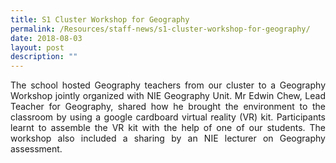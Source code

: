 ```yaml
---
title: S1 Cluster Workshop for Geography
permalink: /Resources/staff-news/s1-cluster-workshop-for-geography/
date: 2018-08-03
layout: post
description: ""
---
```

<p style="text-align: justify;">The school hosted Geography teachers from our cluster to a Geography Workshop jointly organized with NIE Geography Unit. Mr Edwin Chew, Lead Teacher for Geography, shared how he brought the environment to the classroom by using a google cardboard virtual reality (VR) kit. Participants learnt to assemble the VR kit with the help of one of our students. The workshop also included a sharing by an NIE lecturer on Geography assessment.</p>